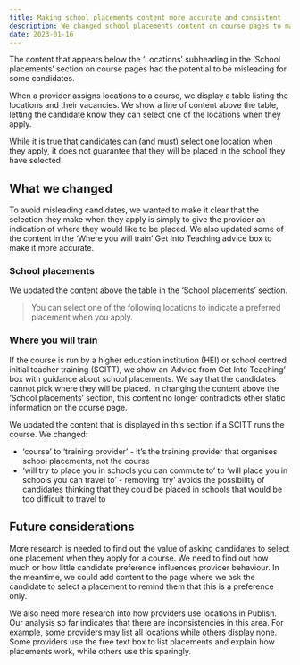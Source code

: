 ```yaml
---
title: Making school placements content more accurate and consistent
description: We changed school placements content on course pages to make it accurately reflect the candidates’ experience
date: 2023-01-16
---
```


The content that appears below the ‘Locations’ subheading in the ‘School placements’ section on course pages had the potential to be misleading for some candidates.

When a provider assigns locations to a course, we display a table listing the locations and their vacancies. We show a line of content above the table, letting the candidate know they can select one of the locations when they apply.

While it is true that candidates can (and must) select one location when they apply, it does not guarantee that they will be placed in the school they have selected.

## What we changed

To avoid misleading candidates, we wanted to make it clear that the selection they make when they apply is simply to give the provider an indication of where they would like to be placed. We also updated some of the content in the ‘Where you will train’ Get Into Teaching advice box to make it more accurate.

### School placements

We updated the content above the table in the ‘School placements’ section.

> You can select one of the following locations to indicate a preferred placement when you apply.

### Where you will train

If the course is run by a higher education institution (HEI) or school centred initial teacher training (SCITT), we show an ‘Advice from Get Into Teaching’ box with guidance about school placements. We say that the candidates cannot pick where they will be placed. In changing the content above the ‘School placements’ section, this content no longer contradicts other static information on the course page.

We updated the content that is displayed in this section if a SCITT runs the course. We changed:

- ‘course’ to ‘training provider’ - it’s the training provider that organises school placements, not the course
- ‘will try to place you in schools you can commute to’ to ‘will place you in schools you can travel to’ - removing ‘try’ avoids the possibility of candidates thinking that they could be placed in schools that would be too difficult to travel to

## Future considerations

More research is needed to find out the value of asking candidates to select one placement when they apply for a course. We need to find out how much or how little candidate preference influences provider behaviour. In the meantime, we could add content to the page where we ask the candidate to select a placement to remind them that this is a preference only.

We also need more research into how providers use locations in Publish. Our analysis so far indicates that there are inconsistencies in this area. For example, some providers may list all locations while others display none. Some providers use the free text box to list placements and explain how placements work, while others use this sparingly.



